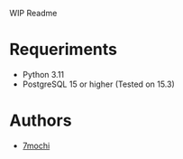 WIP Readme

# Requeriments
- Python 3.11
- PostgreSQL 15 or higher (Tested on 15.3)

# Authors
- [7mochi](https://github.com/7mochi)
